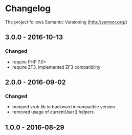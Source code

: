 # Changelog

The project follows Semantic Versioning (http://semver.org/)

## 3.0.0 - 2016-10-13
### Changed
- require PHP 7.0+
- require ZF3, implemented ZF3 compatibility

## 2.0.0 - 2016-09-02
### Changed
- bumped vrok-lib to backward incompatible version
- removed usage of currentUser() helpers

## 1.0.0 - 2016-08-29